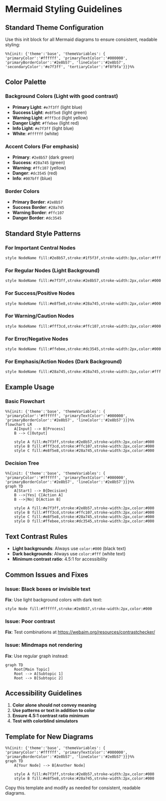 # Mermaid Styling Guidelines

## Standard Theme Configuration

Use this init block for all Mermaid diagrams to ensure consistent, readable styling:

```
%%{init: {'theme':'base', 'themeVariables': { 'primaryColor':'#ffffff', 'primaryTextColor':'#000000', 'primaryBorderColor':'#2e8b57', 'lineColor':'#2e8b57', 'secondaryColor':'#e7f3ff', 'tertiaryColor':'#f8f9fa'}}}%%
```

## Color Palette

### Background Colors (Light with good contrast)
- **Primary Light**: `#e7f3ff` (light blue)
- **Success Light**: `#e8f5e8` (light green)  
- **Warning Light**: `#fff3cd` (light yellow)
- **Danger Light**: `#ffebee` (light red)
- **Info Light**: `#e7f3ff` (light blue)
- **White**: `#ffffff` (white)

### Accent Colors (For emphasis)
- **Primary**: `#2e8b57` (dark green)
- **Success**: `#28a745` (green)
- **Warning**: `#ffc107` (yellow)
- **Danger**: `#dc3545` (red)
- **Info**: `#007bff` (blue)

### Border Colors
- **Primary Border**: `#2e8b57`
- **Success Border**: `#28a745`
- **Warning Border**: `#ffc107`
- **Danger Border**: `#dc3545`

## Standard Style Patterns

### For Important Central Nodes
```
style NodeName fill:#2e8b57,stroke:#1f5f3f,stroke-width:3px,color:#fff
```

### For Regular Nodes (Light Background)
```
style NodeName fill:#e7f3ff,stroke:#2e8b57,stroke-width:2px,color:#000
```

### For Success/Positive Nodes
```
style NodeName fill:#e8f5e8,stroke:#28a745,stroke-width:2px,color:#000
```

### For Warning/Caution Nodes
```
style NodeName fill:#fff3cd,stroke:#ffc107,stroke-width:2px,color:#000
```

### For Error/Negative Nodes
```
style NodeName fill:#ffebee,stroke:#dc3545,stroke-width:2px,color:#000
```

### For Emphasis/Action Nodes (Dark Background)
```
style NodeName fill:#28a745,stroke:#28a745,stroke-width:2px,color:#fff
```

## Example Usage

### Basic Flowchart
```mermaid
%%{init: {'theme':'base', 'themeVariables': { 'primaryColor':'#ffffff', 'primaryTextColor':'#000000', 'primaryBorderColor':'#2e8b57', 'lineColor':'#2e8b57'}}}%%
flowchart LR
    A[Input] --> B[Process]
    B --> C[Output]
    
    style A fill:#e7f3ff,stroke:#2e8b57,stroke-width:2px,color:#000
    style B fill:#fff3cd,stroke:#ffc107,stroke-width:2px,color:#000
    style C fill:#e8f5e8,stroke:#28a745,stroke-width:2px,color:#000
```

### Decision Tree
```mermaid
%%{init: {'theme':'base', 'themeVariables': { 'primaryColor':'#ffffff', 'primaryTextColor':'#000000', 'primaryBorderColor':'#2e8b57', 'lineColor':'#2e8b57'}}}%%
graph TD
    A[Start] --> B{Decision}
    B -->|Yes| C[Action A]
    B -->|No| D[Action B]
    
    style A fill:#e7f3ff,stroke:#2e8b57,stroke-width:2px,color:#000
    style B fill:#fff3cd,stroke:#ffc107,stroke-width:2px,color:#000
    style C fill:#e8f5e8,stroke:#28a745,stroke-width:2px,color:#000
    style D fill:#ffebee,stroke:#dc3545,stroke-width:2px,color:#000
```

## Text Contrast Rules

- **Light backgrounds**: Always use `color:#000` (black text)
- **Dark backgrounds**: Always use `color:#fff` (white text)
- **Minimum contrast ratio**: 4.5:1 for accessibility

## Common Issues and Fixes

### Issue: Black boxes or invisible text
**Fix**: Use light background colors with dark text:
```
style Node fill:#ffffff,stroke:#2e8b57,stroke-width:2px,color:#000
```

### Issue: Poor contrast
**Fix**: Test combinations at https://webaim.org/resources/contrastchecker/

### Issue: Mindmaps not rendering
**Fix**: Use regular graph instead:
```mermaid
graph TD
    Root[Main Topic]
    Root --> A[Subtopic 1]
    Root --> B[Subtopic 2]
```

## Accessibility Guidelines

1. **Color alone should not convey meaning**
2. **Use patterns or text in addition to color**
3. **Ensure 4.5:1 contrast ratio minimum**
4. **Test with colorblind simulators**

## Template for New Diagrams

```mermaid
%%{init: {'theme':'base', 'themeVariables': { 'primaryColor':'#ffffff', 'primaryTextColor':'#000000', 'primaryBorderColor':'#2e8b57', 'lineColor':'#2e8b57'}}}%%
graph TD
    A[Your Node] --> B[Another Node]
    
    style A fill:#e7f3ff,stroke:#2e8b57,stroke-width:2px,color:#000
    style B fill:#e8f5e8,stroke:#28a745,stroke-width:2px,color:#000
```

Copy this template and modify as needed for consistent, readable diagrams.